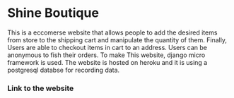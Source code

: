 # Shine Boutique
This is a eccomerse website that allows people to add the desired items from store to the shipping cart and manipulate the quantity of them. Finally, Users are able to checkout items in cart to an address. Users can be anonymous to fish their orders. To make This website, django micro framework is used. The website is hosted on heroku and it is using a postgresql databse for recording data.

### Link to the website 

